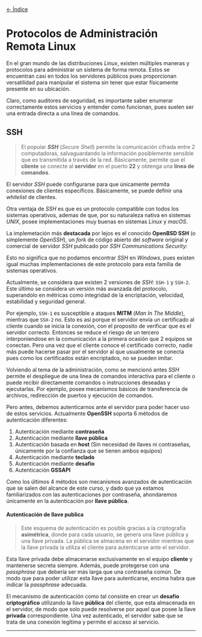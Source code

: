 [<- Índice](../../../Pentesting.md)
# Protocolos de Administración Remota Linux

En el gran mundo de las distribuciones *Linux*, existen múltiples maneras y protocolos para administrar un sistema de forma remota.
Estos se encuentran casi en todos los servidores públicos pues proporcionan versatilidad para manipular el sistema sin tener que estar físicamente presente en su ubicación.

Claro, como auditores de seguridad, es importante saber enumerar correctamente estos servicios y entender como funcionan, pues suelen ser una entrada directa a una línea de comandos.

## SSH

> El popular ***SSH*** (*Secure Shell*) permite la comunicación cifrada entre 2 computadoras, salvaguardando la información posiblemente sensible que es transmitida a través de la red.
> Básicamente, permite que el **cliente** se conecte al **servidor** en el puerto **22** y obtenga una **línea de comandos**.

El servidor *SSH* puede configurarse para que únicamente permita conexiones de clientes específicos. Básicamente, se puede definir una *whitelist* de clientes.

Otra ventaja de *SSH* es que es un protocolo compatible con todos los sistemas operativos, ademas de que, por su naturaleza nativa en sistemas *UNIX*, posee implementaciones muy buenas en sistemas *Linux* y *macOS*.

La implemetación más **destacada** por lejos es el conocido **OpenBSD SSH** (o símplemente *OpenSSH*), un *fork* de código abierto del *software* original y comercial de servidor *SSH* publicado por *SSH Communications Security*:

Esto no significa que no podamos encontrar *SSH* en *Windows*, pues existen igual muchas implementaciones de este protocolo para esta familia de sistemas operativos.

Actualmente, se considera que existen 2 versiones de *SSH*: `SSH-1` y `SSH-2`.
Este último se considera un versión más avanzada del protocolo, superandolo en métricas como integridad de la encriptación, velocidad, estabilidad y seguridad general.

Por ejemplo, `SSH-1` es susceptible a ataques **MITM** (*Man In The Middle*), mientras que `SSH-2` no.
Esto es así porque el servidor envía un certificado al cliente cuando se inicia la conexión, con el proposito de verificar que es el servidor correcto.
Entonces se reduce el riesgo de un tercero interponiendose en la comunicación a la primera ocasión que 2 equipos se conectan.
Pero una vez que el cliente conoce el certificado correcto, nadie más puede hacerse pasar por el servidor al que usualmente se conecta pues como los certificados están encriptados, no se pueden imitar.

Volviendo al tema de la administración, como se mencionó antes *SSH* permite el despliegue de una línea de comandos interactiva para el cliente o puede recibir directamente comandos o instrucciones deseadas y ejecutarlas.
Por ejemplo, posee mecanismos básicos de transferencia de archivos, redirección de puertos y ejecución de comandos.

Pero antes, debemos autenticarnos ante el servidor para poder hacer uso de estos servicios.
Actualmente **OpenSSH** soporta 6 métodos de autenticación diferentes:

1. Autenticación mediante **contraseña**
2. Autenticación mediante **llave pública**
3. Autenticación basada en **host** (Sin necesidad de llaves ni contraseñas, únicamente por la confianza que se tienen ambos equipos)
4. Autenticación mediante **teclado**
5. Autenticación mediante **desafio**
6. Autenticación **GSSAPI**

Como los últimos 4 métodos son mecanismos avanzados de autenticación que se salen del alcance de este curso, y dado que ya estamos familiarizados con las autenticaciones por contraseña, ahondaremos únicamente en la autenticación por **llave pública**.

#### Autenticación de llave publica

> Este esquema de autenticación es posible gracias a la criptografía **asimétrica**, donde para cada usuario, se genera una llave pública y una llave privada. La pública se almacena en el servidor mientras que la llave privada la utiliza el cliente para autenticarse ante el servidor.

Esta llave privada debe almacenarse exclusivamente en el equipo **cliente** y mantenerse secreta siempre.
Además, puede protegerse con una *passphrase* que debería ser más larga que una contraseña común. De modo que para poder utilizar esta llave para autenticarse, encima habra que indicar la *passphrase* adecuada.

El mecanismo de autenticación como tal consiste en crear un **desafío criptográfico** utilizando la llave **pública** del cliente, que esta almacenada en el servidor, de modo que solo puede resolverse por aquel que posee la llave **privada** correspondiente.
Una vez autenticado, el servidor sabe que se trata de una conexión legítima y permite el acceso al servicio.

---